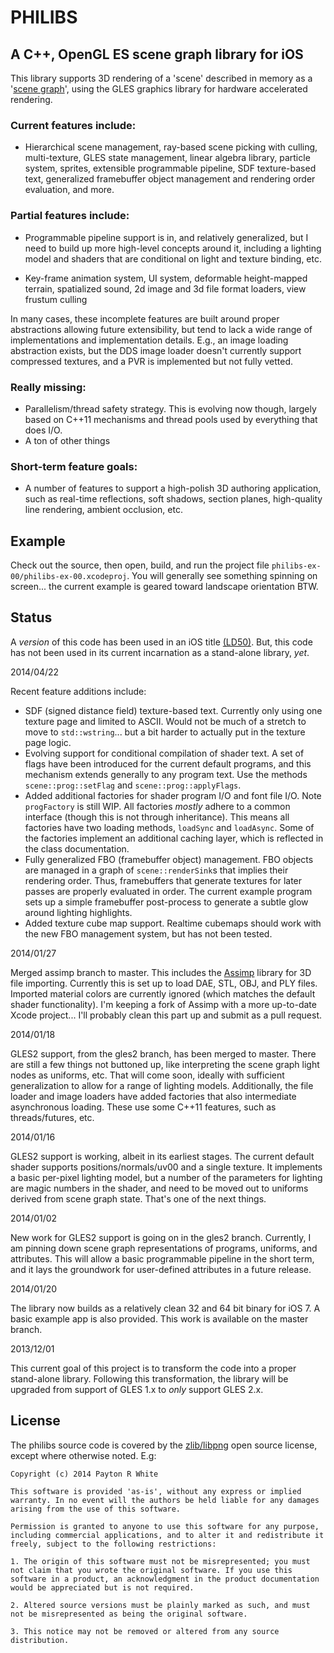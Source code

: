 
# PHILIBS

## A C++, OpenGL ES scene graph library for iOS

This library supports 3D rendering of a 'scene' described in memory as a '[scene graph](http://en.wikipedia.org/wiki/Scene_graph)', using the GLES graphics library for hardware accelerated rendering.

### Current features include:

* Hierarchical scene management, ray-based scene picking with culling, multi-texture, GLES state management, linear algebra library, particle system, sprites, extensible programmable pipeline, SDF texture-based text, generalized framebuffer object management and rendering order evaluation, and more.

### Partial features include:

* Programmable pipeline support is in, and relatively generalized, but I need to build up more high-level concepts around it, including a lighting model and shaders that are conditional on light and texture binding, etc.

* Key-frame animation system, UI system, deformable height-mapped terrain, spatialized sound, 2d image and 3d file format loaders, view frustum culling

In many cases, these incomplete features are built around proper abstractions allowing future extensibility, but tend to lack a wide range of implementations and implementation details.  E.g., an image loading abstraction exists, but the DDS image loader doesn't currently support compressed textures, and a PVR is implemented but not fully vetted.

### Really missing:

* Parallelism/thread safety strategy.  This is evolving now though, largely based on C++11 mechanisms and thread pools used by everything that does I/O.
* A ton of other things

### Short-term feature goals:

* A number of features to support a high-polish 3D authoring application, such as real-time reflections, soft shadows, section planes, high-quality line rendering, ambient occlusion, etc.

## Example

Check out the source, then open, build, and run the project file `philibs-ex-00/philibs-ex-00.xcodeproj`.  You will generally see something spinning on screen... the current example is geared toward landscape orientation BTW.

## Status

A _version_ of this code has been used in an iOS title [(LD50)](http://labs.prehiti.com/ld50/).  But, this code has not been used in its current incarnation as a stand-alone library, _yet_.

2014/04/22

Recent feature additions include:

* SDF (signed distance field) texture-based text.  Currently only using one texture page and limited to ASCII.  Would not be much of a stretch to move to `std::wstring`... but a bit harder to actually put in the texture page logic.
* Evolving support for conditional compilation of shader text.  A set of flags have been introduced for the current default programs, and this mechanism extends generally to any program text.  Use the methods `scene::prog::setFlag` and `scene::prog::applyFlags`.
* Added additional factories for shader program I/O and font file I/O.  Note `progFactory` is still WIP.  All factories _mostly_ adhere to a common interface (though this is not through inheritance).  This means all factories have two loading methods, `loadSync` and `loadAsync`.  Some of the factories implement an additional caching layer, which is reflected in the class documentation.
* Fully generalized FBO (framebuffer object) management.  FBO objects are managed in a graph of `scene::renderSink`s that implies their rendering order.  Thus, framebuffers that generate textures for later passes are properly evaluated in order.  The current example program sets up a simple framebuffer post-process to generate a subtle glow around lighting highlights.
* Added texture cube map support.  Realtime cubemaps should work with the new FBO management system, but has not been tested.

2014/01/27

Merged assimp branch to master.  This includes the [Assimp](http://assimp.sourceforge.net/) library for 3D file importing.  Currently this is set up to load DAE, STL, OBJ, and PLY files.  Imported material colors are currently ignored (which matches the default shader functionality).  I'm keeping a fork of Assimp with a more up-to-date Xcode project... I'll probably clean this part up and submit as a pull request.

2014/01/18

GLES2 support, from the gles2 branch, has been merged to master.  There are still a few things not buttoned up, like interpreting the scene graph light nodes as uniforms, etc.  That will come soon, ideally with sufficient generalization to allow for a range of lighting models.  Additionally, the file loader and image loaders have added factories that also intermediate asynchronous loading.  These use some C++11 features, such as threads/futures, etc.

2014/01/16

GLES2 support is working, albeit in its earliest stages.  The current default shader supports positions/normals/uv00 and a single texture.  It implements a basic per-pixel lighting model, but a number of the parameters for lighting are magic numbers in the shader, and need to be moved out to uniforms derived from scene graph state.  That's one of the next things.

2014/01/02

New work for GLES2 support is going on in the gles2 branch.  Currently, I am pinning down scene graph representations of programs, uniforms, and attributes.  This will allow a basic programmable pipeline in the short term, and it lays the groundwork for user-defined attributes in a future release.

2014/01/20

The library now builds as a relatively clean 32 and 64 bit binary for iOS 7.  A basic example app is also provided.  This work is available on the master branch.

2013/12/01

This current goal of this project is to transform the code into a proper stand-alone library.  Following this transformation, the library will be upgraded from support of GLES 1.x to _only_ support GLES 2.x.

## License

The philibs source code is covered by the [zlib/libpng](http://opensource.org/licenses/Zlib) open source license, except where otherwise noted.  E.g:

	Copyright (c) 2014 Payton R White
	
	This software is provided 'as-is', without any express or implied warranty. In no event will the authors be held liable for any damages arising from the use of this software.
	
	Permission is granted to anyone to use this software for any purpose, including commercial applications, and to alter it and redistribute it freely, subject to the following restrictions:
	
	1. The origin of this software must not be misrepresented; you must not claim that you wrote the original software. If you use this software in a product, an acknowledgment in the product documentation would be appreciated but is not required.
	
	2. Altered source versions must be plainly marked as such, and must not be misrepresented as being the original software.
	
	3. This notice may not be removed or altered from any source distribution.



